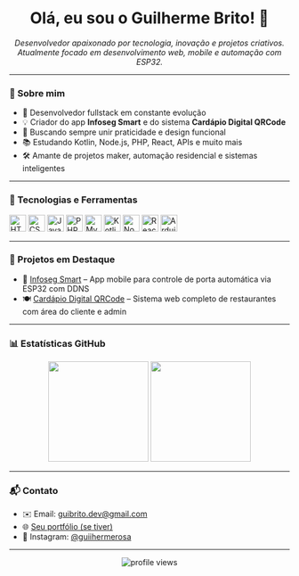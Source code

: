 <h1 align="center">Olá, eu sou o Guilherme Brito! 👋</h1>

<p align="center">
  <i>Desenvolvedor apaixonado por tecnologia, inovação e projetos criativos.</i><br/>
  <i>Atualmente focado em desenvolvimento web, mobile e automação com ESP32.</i>
</p>

---

### 🚀 Sobre mim

- 🔧 Desenvolvedor fullstack em constante evolução
- 💡 Criador do app **Infoseg Smart** e do sistema **Cardápio Digital QRCode**
- 🎯 Buscando sempre unir praticidade e design funcional
- 📚 Estudando Kotlin, Node.js, PHP, React, APIs e muito mais
- 🛠️ Amante de projetos maker, automação residencial e sistemas inteligentes

---

### 🧰 Tecnologias e Ferramentas

<p align="left">
  <img src="https://cdn.jsdelivr.net/gh/devicons/devicon/icons/html5/html5-original.svg" height="30" alt="HTML5"/>
  <img src="https://cdn.jsdelivr.net/gh/devicons/devicon/icons/css3/css3-original.svg" height="30" alt="CSS3"/>
  <img src="https://cdn.jsdelivr.net/gh/devicons/devicon/icons/javascript/javascript-original.svg" height="30" alt="JavaScript"/>
  <img src="https://cdn.jsdelivr.net/gh/devicons/devicon/icons/php/php-original.svg" height="30" alt="PHP"/>
  <img src="https://cdn.jsdelivr.net/gh/devicons/devicon/icons/mysql/mysql-original.svg" height="30" alt="MySQL"/>
  <img src="https://cdn.jsdelivr.net/gh/devicons/devicon/icons/kotlin/kotlin-original.svg" height="30" alt="Kotlin"/>
  <img src="https://cdn.jsdelivr.net/gh/devicons/devicon/icons/nodejs/nodejs-original.svg" height="30" alt="Node.js"/>
  <img src="https://cdn.jsdelivr.net/gh/devicons/devicon/icons/react/react-original.svg" height="30" alt="React"/>
  <img src="https://cdn.jsdelivr.net/gh/devicons/devicon/icons/arduino/arduino-original.svg" height="30" alt="Arduino"/>
</p>

---

### 📌 Projetos em Destaque

- 📱 [Infoseg Smart](https://github.com/guiihermerosa/infoseg-smart) – App mobile para controle de porta automática via ESP32 com DDNS
- 🍽️ [Cardápio Digital QRCode](https://github.com/guiihermerosa/cardapio-qrcode) – Sistema web completo de restaurantes com área do cliente e admin

---

### 📊 Estatísticas GitHub

<p align="center">
  <img src="https://github-readme-stats.vercel.app/api?username=guiihermerosa&show_icons=true&theme=tokyonight" height="180"/>
  <img src="https://github-readme-stats.vercel.app/api/top-langs/?username=guiihermerosa&layout=compact&theme=tokyonight" height="180"/>
</p>

---

### 📬 Contato

- ✉️ Email: guibrito.dev@gmail.com
- 🌐 [Seu portfólio (se tiver)](https://seusite.com)
- 📱 Instagram: [@guiihermerosa](https://instagram.com/guiihermerosa) 

---

<p align="center">
  <img src="https://komarev.com/ghpvc/?username=guiihermerosa&style=flat-square&color=blue" alt="profile views"/>
</p>
